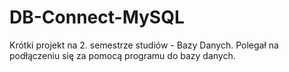 # DB-Connect-MySQL
Krótki projekt na 2. semestrze studiów - Bazy Danych. Polegał na podłączeniu się za pomocą programu do bazy danych.
